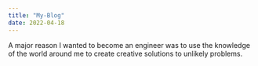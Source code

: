 ```yaml
---
title: "My-Blog"
date: 2022-04-18
---
```

A major reason I wanted to become an engineer was to use the knowledge of the world around me to create creative solutions to unlikely problems.
